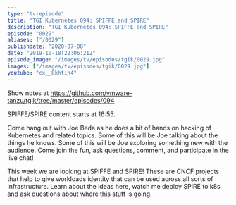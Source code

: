 ```yaml
---
type: "tv-episode"
title: "TGI Kubernetes 094: SPIFFE and SPIRE"
description: "TGI Kubernetes 094: SPIFFE and SPIRE"
episode: "0029"
aliases: ["/0029"]
publishdate: "2020-07-08"
date: "2019-10-18T22:06:21Z"
episode_image: "/images/tv/episodes/tgik/0029.jpg"
images: ["/images/tv/episodes/tgik/0029.jpg"]
youtube: "cx__8khtih4"
---
```


Show notes at https://github.com/vmware-tanzu/tgik/tree/master/episodes/094

SPIFFE/SPIRE content starts at 16:55.

Come hang out with Joe Beda as he does a bit of hands on hacking of Kubernetes and related topics. Some of this will be Joe talking about the things he knows. Some of this will be Joe exploring something new with the audience. Come join the fun, ask questions, comment, and participate in the live chat!

This week we are looking at SPIFFE and SPIRE! These are CNCF projects that help to give workloads identity that can be used across all sorts of infrastructure. Learn about the ideas here, watch me deploy SPIRE to k8s and ask questions about where this stuff is going.
